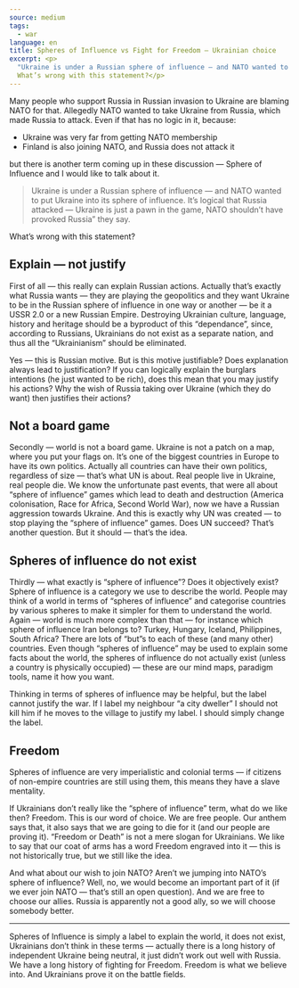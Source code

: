 ```yaml
---
source: medium
tags:
  - war
language: en
title: Spheres of Influence vs Fight for Freedom — Ukrainian choice
excerpt: <p>
  "Ukraine is under a Russian sphere of influence — and NATO wanted to put Ukraine into its sphere of influence. It’s logical that Russia attacked — Ukraine is just a pawn in the game, NATO shouldn’t have provoked Russia".
  What’s wrong with this statement?</p>
---
```


Many people who support Russia in Russian invasion to Ukraine are blaming NATO for that. 
Allegedly NATO wanted to take Ukraine from Russia, which made Russia to attack. 
Even if that has no logic in it, because:

 - Ukraine was very far from getting NATO membership
 - Finland is also joining NATO, and Russia does not attack it 

but there is another term coming up in these discussion — Sphere of Influence and I would like to talk about it.

> Ukraine is under a Russian sphere of influence — and NATO wanted to put Ukraine into its sphere of influence. 
> It’s logical that Russia attacked — Ukraine is just a pawn in the game, NATO shouldn’t have provoked Russia” they say. 

What’s wrong with this statement?

## Explain — not justify

First of all — this really can explain Russian actions. 
Actually that’s exactly what Russia wants — they are playing the geopolitics and they want Ukraine to be in the Russian sphere of influence in one way or another — be it a USSR 2.0 or a new Russian Empire. 
Destroying Ukrainian culture, language, history and heritage should be a byproduct of this “dependance”, since, according to Russians, Ukrainians do not exist as a separate nation, and thus all the “Ukrainianism” should be eliminated.

Yes — this is Russian motive. 
But is this motive justifiable? 
Does explanation always lead to justification? 
If you can logically explain the burglars intentions (he just wanted to be rich), does this mean that you may justify his actions? 
Why the wish of Russia taking over Ukraine (which they do want) then justifies their actions?

## Not a board game

Secondly — world is not a board game. 
Ukraine is not a patch on a map, where you put your flags on. 
It’s one of the biggest countries in Europe to have its own politics. 
Actually all countries can have their own politics, regardless of size — that’s what UN is about. 
Real people live in Ukraine, real people die. 
We know the unfortunate past events, that were all about “sphere of influence” games which lead to death and destruction (America colonisation, Race for Africa, Second World War), now we have a Russian aggression towards Ukraine. 
And this is exactly why UN was created — to stop playing the “sphere of influence” games. 
Does UN succeed? 
That’s another question. 
But it should — that’s the idea.

## Spheres of influence do not exist

Thirdly — what exactly is “sphere of influence”? 
Does it objectively exist? 
Sphere of influence is a category we use to describe the world. 
People may think of a world in terms of “spheres of influence” and categorise countries by various spheres to make it simpler for them to understand the world. 
Again — world is much more complex than that — for instance which sphere of influence Iran belongs to? 
Turkey, Hungary, Iceland, Philippines, South Africa? 
There are lots of “but”s to each of these (and many other) countries. 
Even though “spheres of influence” may be used to explain some facts about the world, the spheres of influence do not actually exist (unless a country is physically occupied) — these are our mind maps, paradigm tools, name it how you want.

Thinking in terms of spheres of influence may be helpful, but the label cannot justify the war. 
If I label my neighbour “a city dweller” I should not kill him if he moves to the village to justify my label. 
I should simply change the label.

## Freedom

Spheres of influence are very imperialistic and colonial terms — if citizens of non-empire countries are still using them, this means they have a slave mentality.

If Ukrainians don’t really like the “sphere of influence” term, what do we like then? 
Freedom. 
This is our word of choice. 
We are free people. 
Our anthem says that, it also says that we are going to die for it (and our people are proving it). 
“Freedom or Death” is not a mere slogan for Ukrainians. 
We like to say that our coat of arms has a word Freedom engraved into it — this is not historically true, but we still like the idea.

And what about our wish to join NATO? 
Aren’t we jumping into NATO’s sphere of influence? 
Well, no, we would become an important part of it (if we ever join NATO — that’s still an open question). 
And we are free to choose our allies. 
Russia is apparently not a good ally, so we will choose somebody better.

---

Spheres of Influence is simply a label to explain the world, it does not exist, Ukrainians don’t think in these terms — actually there is a long history of independent Ukraine being neutral, it just didn’t work out well with Russia. 
We have a long history of fighting for Freedom. 
Freedom is what we believe into. 
And Ukrainians prove it on the battle fields.
